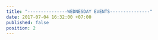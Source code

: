 ```yaml
---
title: "---------------WEDNESDAY EVENTS---------------"
date: 2017-07-04 16:32:00 +07:00
published: false
position: 2
---
```


